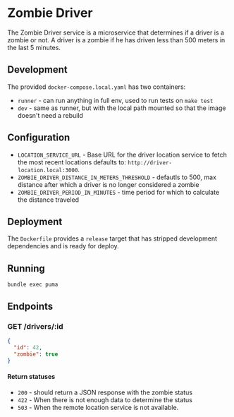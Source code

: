 # Zombie Driver
The Zombie Driver service is a microservice that determines if a driver is a zombie or not.
A driver is a zombie if he has driven less than 500 meters in the last 5 minutes.

## Development

The provided `docker-compose.local.yaml` has two containers:
  * `runner` - can run anything in full env, used to run tests on `make test`
  * `dev` - same as runner, but with the local path mounted so that the image doesn't need a rebuild
  
## Configuration

 * `LOCATION_SERVICE_URL` -  Base URL for the driver location service to fetch the most recent locations  defaults to: `http://driver-location.local:3000`.
 * `ZOMBIE_DRIVER_DISTANCE_IN_METERS_THRESHOLD` - defautls to 500, max distance after which a driver is no longer considered a zombie
* `ZOMBIE_DRIVER_PERIOD_IN_MINUTES` - time period for which to calculate the distance traveled

## Deployment

The `Dockerfile` provides a `release` target that has stripped development dependencies and is ready for deploy.

## Running

```
bundle exec puma
```

## Endpoints

### GET /drivers/:id

```json
{
  "id": 42,
  "zombie": true
}
```

#### Return statuses
* `200` - should return a JSON response with the zombie status
* `422` - When there is not enough data to determine the status
* `503` - When the remote location service is not available.
